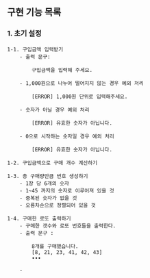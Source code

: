 ## 구현 기능 목록

### 1. 초기 설정
    1-1. 구입금액 입력받기
        - 출력 문구: 
        
            구입금액을 입력해 주세요.

        - 1,000원으로 나누어 떨어지지 않는 경우 예외 처리

            [ERROR] 1,000원 단위로 입력해주세요.

        - 숫자가 아닐 경우 예외 처리

            [ERROR] 유효한 숫자가 아닙니다.
      
        - 0으로 시작하는 숫자일 경우 예외 처리

            [ERROR] 유효한 숫자가 아닙니다.

    1-2. 구입금액으로 구매 개수 계산하기

    1-3. 총 구매량만큼 번호 생성하기
        - 1장 당 6개의 숫자
        - 1~45 까지의 숫자로 이루어져 있을 것
        - 중복된 숫자가 없을 것
        - 오름차순으로 정렬되어 있을 것

    1-4. 구매한 로또 출력하기
        - 구매한 갯수와 로또 번호들을 출력한다.
        - 출력 문구 : 

            8개를 구매했습니다.
            [8, 21, 23, 41, 42, 43]
            •••

        - 


      
